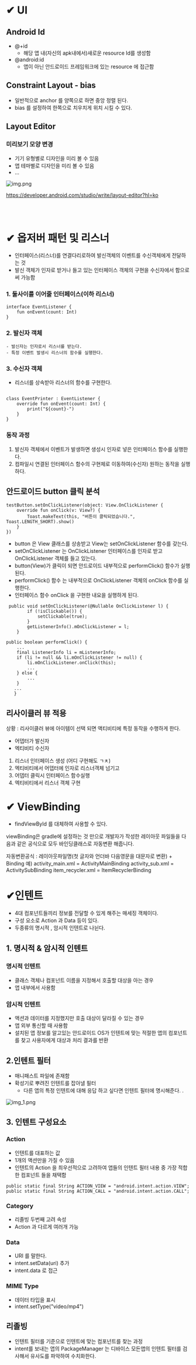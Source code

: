# ✔ UI

## Android Id

- @+id
    - 해당 앱 내(자신의 apk내에서)새로운 resource Id를 생성함
- @android:id
    - 앱이 아닌 안드로이드 프레임워크에 있는 resource 에 접근함

## Constraint Layout - bias

- 일반적으로 anchor 를 양쪽으로 하면 중앙 정렬 된다.
- bias 를 설정하여 한쪽으로 치우치게 위치 시킬 수 있다.

## Layout Editor

### 미리보기 모양 변경

- 기기 유형별로 디자인을 미리 볼 수 있음
- 앱 테마별로 디자인을 미리 볼 수 있음
- ...

![img.png](img.png)

https://developer.android.com/studio/write/layout-editor?hl=ko

<br></br>

# ✔ 옵저버 패턴 및 리스너

- 인터페이스(리스너)를 연결다리로하여 발신객체의 이벤트를 수신객체에게 전달하는 것
- 발신 객체가 인자로 받거나 들고 있는 인터페이스 객체의 구현을 수신자에서 함으로 써 가능함

### 1. 둘사이를 이어줄 인터페이스(이하 리스너)

```
interface EventListener {
    fun onEvent(count: Int)
}
```

### 2. 발신자 객체

    - 발신자는 인자로서 리스너를 받는다.
    - 특정 이벤트 발생시 리스너의 함수를 실행한다.

### 3. 수신자 객체

- 리스너를 상속받아 리스너의 함수를 구현한다.

```

class EventPrinter : EventListener {
    override fun onEvent(count: Int) {
        print("${count}-")
    }
}
```

### 동작 과정

1. 발신자 객체에서 이벤트가 발생하면 생성시 인자로 넣은 인터페이스 함수를 실행한다.
2. 컴파일시 연결된 인터페이스 함수의 구현체로 이동하여(수신자) 원하는 동작을 실행하다.

## 안드로이드 button 클릭 분석

```
testButton.setOnClickListener(object: View.OnClickListener {
    override fun onClick(v: View?) {
        Toast.makeText(this, "버튼이 클릭되었습니다.", Toast.LENGTH_SHORT).show()
    }
})
```

- button 은 View 클래스를 상송받고 View는 setOnClickListener 함수를 갖는다.
- setOnClickListener 는 OnClickListener 인터페이스를 인자로 받고 OnClickListener 객체를 들고 있는다.
- button(View)가 클릭이 되면 안드로이드 내부적으로 performClick() 함수가 실행된다.
- performClick() 함수 는 내부적으로 OnClickListener 객체의 onClick 함수를 실행한다.
- 인터페이스 함수 onClick 을 구현한 내요을 실행하게 된다.

```
 public void setOnClickListener(@Nullable OnClickListener l) {
        if (!isClickable()) {
            setClickable(true);
        }
        getListenerInfo().mOnClickListener = l;
    }
```

```
public boolean performClick() {
    ...
    final ListenerInfo li = mListenerInfo;
    if (li != null && li.mOnClickListener != null) {
        li.mOnClickListener.onClick(this);
        ...
    } else {
        ...
    }
   ...
   }
```

## 리사이클러 뷰 적용

상황 : 리사이클러 뷰에 아이템이 선택 되면 액티비티에 특정 동작을 수행하게 한다.

- 어뎁터가 발신자
- 엑티비티 수신자

1. 리스너 인터페이스 생성 (어디 구현해도 ㄱㅊ)
2. 엑티비티에서 어뎁터에 인자로 리스너객체 넘기고
3. 어뎁터 클릭시 인터페이스 함수실행
4. 엑티비티에서 리스너 객체 구현

# ✔ ViewBinding

- findViewById 를 대체하여 사용할 수 있다.

viewBinding은 gradle에 설정하는 것 만으로 개발자가 작성한 레이아웃 파일들을 다음과 같은 공식으로 모두 바인딩클래스로 자동변환 해줍니다.

자동변환공식 : 레이아웃파일명(첫 글자와 언더바 다음영문을 대문자로 변환) + Binding 예)
activity_main.xml = ActivityMainBinding activity_sub.xml = ActivitySubBinding item_recycler.xml = ItemRecyclerBinding

# ✔인텐트

- 4대 컴포넌트들끼리 정보를 전달할 수 있게 해주는 매세징 객체이다.
- 구성 요소로 Action 과 Data 등이 있다.
- 두종류의 명시적 , 암시적 인텐트로 나뉜다.

## 1. 명시적 & 암시적 인텐트

### 명시적 인텐트

- 클래스 객체나 컴포넌트 이름을 지정해서 호출할 대상을 아는 경우
- 앱 내부에서 사용함

### 암시적 인텐트

- 액션과 데이터를 지정했지만 호출 대상이 달라질 수 있는 경우
- 앱 외부 통신할 때 사용함
- 설치된 앱 정보를 알고있는 안드로이드 OS가 인텐트에 맞는 적절한 앱의 컴포넌트를 찾고 사용자에게 대상과 처리 결과를 반환

## 2.인텐트 필터

- 매니패스트 파일에 존재함
- 확성기로 뿌려진 인텐트를 잡아낼 필터
    - 다른 앱의 특정 인텐트에 대해 응답 하고 싶다면 인텐트 필터에 명시해준다. .

![img_1.png](img_1.png)

## 3. 인텐트 구성요소

### Action

- 인텐트를 대표하는 값
- 1개의 액션만을 가질 수 있음
- 인텐트의 Action 을 최우선적으로 고려하여 앱들의 인텐트 필터 내용 중 가장 적합한 컴포넌트 들을 채택함

```
public static final String ACTION_VIEW = "android.intent.action.VIEW";
public static final String ACTION_CALL = "android.intent.action.CALL";
```

### Category

- 리졸빙 두번째 고려 속성
- Action 과 다르게 여러개 가능

### Data

- URI 를 말한다.
- intent.setData(uri) 추가
- intent.data 로 접근

### MIME Type

- 데이터 타입을 표시
- intent.setType("video/mp4")

## 리졸빙

- 인텐트 필터를 기준으로 인텐트에 맞는 컴포넌트를 찾는 과정
- intent를 보내는 앱의 PackageManager 는 디바이스 모든앱의 인텐트 필터를 검사해서 유사도를 파악하여 수치화한다.



 